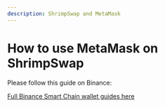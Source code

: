 ```yaml
---
description: ShrimpSwap and MetaMask
---
```


# How to use MetaMask on ShrimpSwap

Please follow this guide on Binance:

[Full Binance Smart Chain wallet guides here](https://docs.binance.org/smart-chain/wallet/metamask.html)
